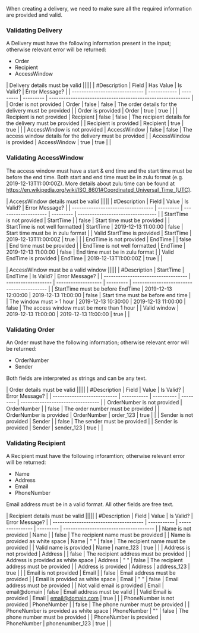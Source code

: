﻿When creating a delivery, we need to make sure all the required information are provided and valid.  

### Validating Delivery
A Delivery must have the following information present in the input; otherwise relevant error will be returned:
- Order
- Recipient 
- AccessWindow

| Delivery details must be valid                                                                                                  |||||
| #Description                   | Field        | Has Value | Is Valid? | Error Message?                                              |
| ------------------------------ | ------------ | --------- | --------- | ----------------------------------------------------------- |
| Order is not provided          | Order        | false     | false     | The order details for the delivery must be provided         |
| Order is provided              | Order        | true      | true      |                                                             |
| Recipient is not provided      | Recipient    | false     | false     | The recipient details for the delivery must be provided     |
| Recipient is provided          | Recipient    | true      | true      |                                                             |
| AccessWindow is not provided   | AccessWindow | false     | false     | The access window details for the delivery must be provided |
| AccessWindow is provided       | AccessWindow | true      | true      |                                                             |

### Validating AccessWindow
The access window must have a start & end time and the start time must be before the end time. Both start and end time must be in zulu format (e.g. 2019-12-13T11:00:00Z). More details about zulu time can be found at https://en.wikipedia.org/wiki/ISO_8601#Coordinated_Universal_Time_(UTC).   

| AccessWindow details must be valid                                                                                |||||
| #Description                       | Field     | Value                | Is Valid? | Error Message?                    |
| ---------------------------------- | --------- | -------------------- | --------- | --------------------------------- |
| StartTime is not provided          | StartTime |                      | false     | Start time must be provided       |
| StartTime is not well formatted    | StartTime | 2019-12-13 11:00:00  | false     | Start time must be in zulu format |
| Valid StartTime is provided        | StartTime | 2019-12-13T11:00:00Z | true      |                                   |
| EndTime is not provided            | EndTime   |                      | false     | End time must be provided         |
| EndTime is not well formatted      | EndTime   | 2019-12-13 11:00:00  | false     | End time must be in zulu format   |
| Valid EndTime is provided          | EndTime   | 2019-12-13T11:00:00Z | true      |                                   |


| AccessWindow must be a valid window                                                                                                  |||||
| #Description                        | StartTime           | EndTime             | Is Valid? | Error Message?                             |
| ----------------------------------- | ------------------- | ------------------- | --------- | ------------------------------------------ |
| StartTime must be before EndTime    | 2019-12-13 12:00:00 | 2019-12-13 11:00:00 | false     | Start time must be before end time         |
| The window must > 1 hour            | 2019-12-13 10:30:00 | 2019-12-13 11:00:00 | false     | The access window must be more than 1 hour |
| Valid window                        | 2019-12-13 11:00:00 | 2019-12-13 11:00:00 | true      |                                            |

### Validating Order
An Order must have the following information; otherwise relevant error will be returned:
- OrderNumber
- Sender

Both fields are interpreted as strings and can be any text.

| Order details must be valid                                                                        |||||
| #Description                | Field       | Value      | Is Valid? | Error Message?                    |
| --------------------------- | ----------- | ---------- | --------- | --------------------------------- |
| OrderNumber is not provided | OrderNumber |            | false     | The order number must be provided |
| OrderNumber is provided     | OrderNumber | order_123  | true      |                                   |
| Sender is not provided      | Sender      |            | false     | The sender must be provided       |
| Sender is provided          | Sender      | sender_123 | true      |                                   |

### Validating Recipient
A Recipient must have the following inforamtion; otherwise relevant error will be returned:
- Name
- Address
- Email
- PhoneNumber

Email address must be in a valid format. All other fields are free text.

| Recipient details must be valid                                                                                          |||||
| #Description                           | Field       | Value            | Is Valid? | Error Message?                         |
| -------------------------------------- | ----------- | ---------------- | --------- | -------------------------------------- |
| Name is not provided                   | Name        |                  | false     | The recipient name must be provided    |
| Name is provided as white space        | Name        | " "              | false     | The recipient name must be provided    |
| Valid name is provided                 | Name        | name_123         | true      |                                        |
| Address is not provided                | Address     |                  | false     | The recipient address must be provided |
| Address is provided as white space     | Address     | " "              | false     | The recipient address must be provided |
| Address is provided                    | Address     | address_123      | true      |                                        |
| Email is not provided                  | Email       |                  | false     | Email address must be provided         |
| Email is provided as white space       | Email       | " "              | false     | Email address must be provided         |
| Not valid email is provided            | Email       | email@domain     | false     | Email address must be valid            |
| Valid Email is provided                | Email       | email@domain.com | true      |                                        |
| PhoneNumber is not provided            | PhoneNumber |                  | false     | The phone number must be provided      |
| PhoneNumber is provided as white space | PhoneNumber | ""               | false     | The phone number must be provided      |
| PhoneNumber is provided                | PhoneNumber | phonenumber_123  | true      |                                        |


